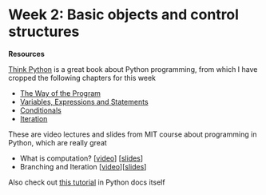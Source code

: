 # Week 2: Basic objects and control structures 

**Resources**

[Think Python](http://facweb.cs.depaul.edu/sjost/it211/documents/think-python-2nd.pdf) is a great book about Python programming, from which I have cropped the following chapters for this week
* [The Way of the Program](https://github.com/AndranikSargsyan/Programming-for-economists/blob/master/Week2/Resources/The%20Way%20of%20the%20Program.pdf)
* [Variables, Expressions and Statements](https://github.com/AndranikSargsyan/Programming-for-economists/blob/master/Week2/Resources/Variables%2C%20Expressions%20and%20Statements.pdf)
* [Conditionals](https://github.com/AndranikSargsyan/Programming-for-economists/blob/master/Week2/Resources/Conditionals.pdf)
* [Iteration](https://github.com/AndranikSargsyan/Programming-for-economists/blob/master/Week2/Resources/Iteration.pdf)

These are video lectures and slides from MIT course about programming in Python, which are really great
* What is computation? [[video](https://ocw.mit.edu/courses/electrical-engineering-and-computer-science/6-0001-introduction-to-computer-science-and-programming-in-python-fall-2016/lecture-videos/lecture-1-what-is-computation)] [[slides](https://ocw.mit.edu/courses/electrical-engineering-and-computer-science/6-0001-introduction-to-computer-science-and-programming-in-python-fall-2016/lecture-slides-code/MIT6_0001F16_Lec1.pdf)]
* Branching and Iteration [[video](https://ocw.mit.edu/courses/electrical-engineering-and-computer-science/6-0001-introduction-to-computer-science-and-programming-in-python-fall-2016/lecture-videos/lecture-2-branching-and-iteration)][[slides](https://ocw.mit.edu/courses/electrical-engineering-and-computer-science/6-0001-introduction-to-computer-science-and-programming-in-python-fall-2016/lecture-slides-code/MIT6_0001F16_Lec2.pdf)]

Also check out [this tutorial](https://docs.python.org/3/tutorial/index.html) in Python docs itself